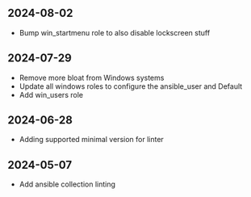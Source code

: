 ## 2024-08-02
* Bump win_startmenu role to also disable lockscreen stuff

## 2024-07-29
* Remove more bloat from Windows systems
* Update all windows roles to configure the ansible_user and Default
* Add win_users role

## 2024-06-28
* Adding supported minimal version for linter

## 2024-05-07
* Add ansible collection linting

